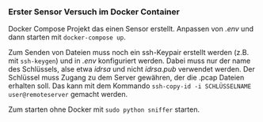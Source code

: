### Erster Sensor Versuch im Docker Container

Docker Compose Projekt das einen Sensor erstellt. 
Anpassen von *.env* und dann starten mit `docker-compose up`.

Zum Senden von Dateien muss noch ein ssh-Keypair erstellt werden (z.B. mit `ssh-keygen`) und in *.env* 
konfiguriert werden. Dabei muss nur der name des Schlüssels, alse etwa *idrsa* und nicht *idrsa.pub* verwendet werden. Der Schlüssel muss Zugang zu dem Server gewähren, der die .pcap Dateien erhalten soll. Das kann mit dem Kommando `ssh-copy-id -i SCHLÜSSELNAME user@remoteserver` gemacht werden.

Zum starten ohne Docker mit `sudo python sniffer` starten. 